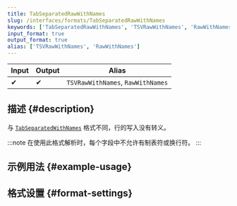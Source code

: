 ```yaml
---
title: TabSeparatedRawWithNames
slug: /interfaces/formats/TabSeparatedRawWithNames
keywords: ['TabSeparatedRawWithNames', 'TSVRawWithNames', 'RawWithNames']
input_format: true
output_format: true
alias: ['TSVRawWithNames', 'RawWithNames']
---
```


| Input | Output | Alias                             |
|-------|--------|-----------------------------------|
| ✔     | ✔      | `TSVRawWithNames`, `RawWithNames` |

## 描述 {#description}

与 [`TabSeparatedWithNames`](./TabSeparatedWithNames.md) 格式不同，行的写入没有转义。

:::note
在使用此格式解析时，每个字段中不允许有制表符或换行符。
:::

## 示例用法 {#example-usage}

## 格式设置 {#format-settings}
